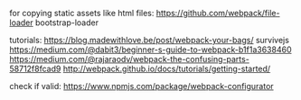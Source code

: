 for copying static assets like html files:
https://github.com/webpack/file-loader
bootstrap-loader 

tutorials:
https://blog.madewithlove.be/post/webpack-your-bags/
survivejs
https://medium.com/@dabit3/beginner-s-guide-to-webpack-b1f1a3638460
https://medium.com/@rajaraodv/webpack-the-confusing-parts-58712f8fcad9
http://webpack.github.io/docs/tutorials/getting-started/


check if valid: 
https://www.npmjs.com/package/webpack-configurator
